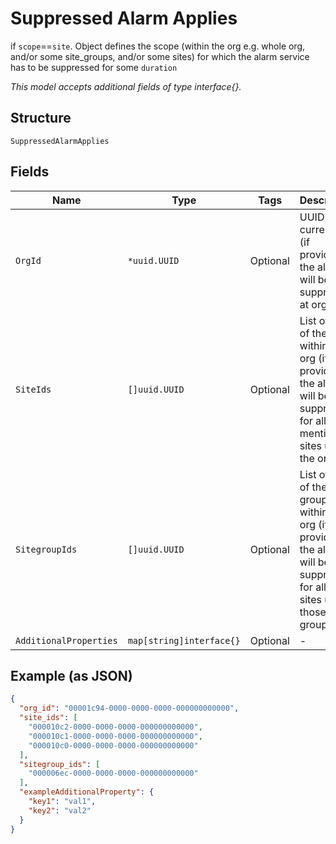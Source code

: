 
# Suppressed Alarm Applies

if `scope`==`site`. Object defines the scope (within the org e.g. whole org, and/or some site_groups, and/or some sites) for which the alarm service has to be suppressed for some `duration`

*This model accepts additional fields of type interface{}.*

## Structure

`SuppressedAlarmApplies`

## Fields

| Name | Type | Tags | Description |
|  --- | --- | --- | --- |
| `OrgId` | `*uuid.UUID` | Optional | UUID of the current org (if provided, the alarms will be suppressed at org level) |
| `SiteIds` | `[]uuid.UUID` | Optional | List of UUID of the sites within the org (if provided, the alarms will be suppressed for all the mentioned sites under the org) |
| `SitegroupIds` | `[]uuid.UUID` | Optional | List of UUID of the site groups within the org (if provided, the alarms will be suppressed for all the sites under those site groups) |
| `AdditionalProperties` | `map[string]interface{}` | Optional | - |

## Example (as JSON)

```json
{
  "org_id": "00001c94-0000-0000-0000-000000000000",
  "site_ids": [
    "000010c2-0000-0000-0000-000000000000",
    "000010c1-0000-0000-0000-000000000000",
    "000010c0-0000-0000-0000-000000000000"
  ],
  "sitegroup_ids": [
    "000006ec-0000-0000-0000-000000000000"
  ],
  "exampleAdditionalProperty": {
    "key1": "val1",
    "key2": "val2"
  }
}
```

